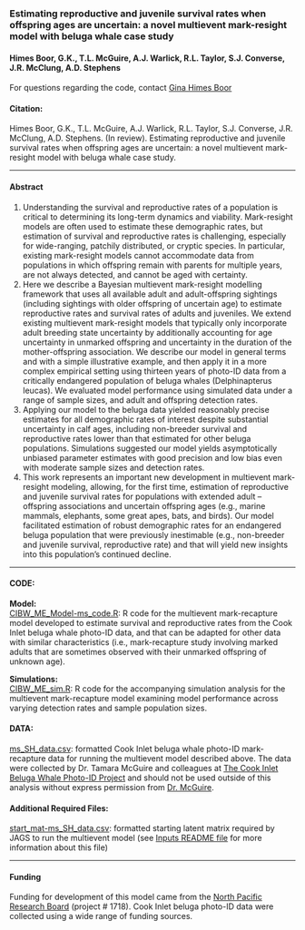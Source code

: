 
<!-- README.md is generated from README.Rmd. Please edit that file -->

### Estimating reproductive and juvenile survival rates when offspring ages are uncertain: a novel multievent mark-resight model with beluga whale case study

#### Himes Boor, G.K., T.L. McGuire, A.J. Warlick, R.L. Taylor, S.J. Converse, J.R. McClung, A.D. Stephens

For questions regarding the code, contact [Gina Himes
Boor](mailto:gkhimesboor@montana.edu)

#### Citation:

Himes Boor, G.K., T.L. McGuire, A.J. Warlick, R.L. Taylor, S.J. Converse, J.R. McClung, A.D. Stephens. (In review). Estimating reproductive and juvenile survival rates when offspring ages are uncertain: a novel multievent mark-resight model with beluga whale case study.

------------------------------------------------------------------------

#### Abstract

1.	Understanding the survival and reproductive rates of a population is critical to determining its long-term dynamics and viability. Mark-resight models are often used to estimate these demographic rates, but estimation of survival and reproductive rates is challenging, especially for wide-ranging, patchily distributed, or cryptic species. In particular, existing mark-resight models cannot accommodate data from populations in which offspring remain with parents for multiple years, are not always detected, and cannot be aged with certainty.
2.	Here we describe a Bayesian multievent mark-resight modelling framework that uses all available adult and adult-offspring sightings (including sightings with older offspring of uncertain age) to estimate reproductive rates and survival rates of adults and juveniles. We extend existing multievent mark-resight models that typically only incorporate adult breeding state uncertainty by additionally accounting for age uncertainty in unmarked offspring and uncertainty in the duration of the mother-offspring association. We describe our model in general terms and with a simple illustrative example, and then apply it in a more complex empirical setting using thirteen years of photo-ID data from a critically endangered population of beluga whales (Delphinapterus leucas). We evaluated model performance using simulated data under a range of sample sizes, and adult and offspring detection rates.
3.	Applying our model to the beluga data yielded reasonably precise estimates for all demographic rates of interest despite substantial uncertainty in calf ages, including non-breeder survival and reproductive rates lower than that estimated for other beluga populations. Simulations suggested our model yields asymptotically unbiased parameter estimates with good precision and low bias even with moderate sample sizes and detection rates.
4.	This work represents an important new development in multievent mark-resight modeling, allowing, for the first time, estimation of reproductive and juvenile survival rates for populations with extended adult – offspring associations and uncertain offspring ages (e.g., marine mammals, elephants, some great apes, bats, and birds). Our model facilitated estimation of robust demographic rates for an endangered beluga population that were previously inestimable (e.g., non-breeder and juvenile survival, reproductive rate) and that will yield new insights into this population’s continued decline.

------------------------------------------------------------------------

#### CODE:

**Model:**  
[CIBW\_ME\_Model-ms\_code.R](scripts/CIBW_ME_Model-ms_code.R): R code
for the multievent mark-recapture model developed to estimate survival
and reproductive rates from the Cook Inlet beluga whale photo-ID data,
and that can be adapted for other data with similar characteristics
(i.e., mark-recapture study involving marked adults that are sometimes
observed with their unmarked offspring of unknown age).

**Simulations:**  
[CIBW\_ME\_sim.R](scripts/CIBW_ME_sim.R): R code for the accompanying
simulation analysis for the multievent mark-recapture model examining
model performance across varying detection rates and sample population
sizes.

#### DATA:

[ms\_SH\_data.csv](inputs/ms_SH_data.csv): formatted Cook Inlet beluga
whale photo-ID mark-recapture data for running the multievent model
described above. The data were collected by Dr. Tamara McGuire and
colleagues at [The Cook Inlet Beluga Whale Photo-ID
Project](https://www.cookinletbelugas.com/) and should not be used
outside of this analysis without express permission from
[Dr. McGuire](mailto:tamaracookinletbeluga@gmail.com).

#### Additional Required Files:

[start\_mat-ms\_SH\_data.csv](inputs/start_mat-ms_SH_data.csv):
formatted starting latent matrix required by JAGS to run the multievent
model (see [Inputs README file](inputs/README.md) for more information
about this file)

------------------------------------------------------------------------

#### Funding

Funding for development of this model came from the [North Pacific
Research Board](https://www.nprb.org/) (project \# 1718). Cook Inlet
beluga photo-ID data were collected using a wide range of funding
sources.
